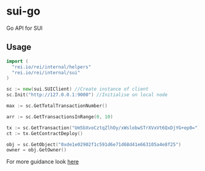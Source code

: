 # sui-go
Go API for SUI
## Usage
```Go
import (
  "rei.io/rei/internal/helpers"
  "rei.io/rei/internal/sui"
)

sc := new(sui.SUIClient) //Create instance of client
sc.Init("http://127.0.0.1:9000") //Initialise on local node

max := sc.GetTotalTransactionNumber()

arr := sc.GetTransactionsInRange(0, 10)

tx := sc.GetTransaction("Um5bXvoCztqZlhOy/xWslobwSTrXVxVt6QxDjYG+ep0=")
ct := tx.GetContractDeploy()

obj = sc.GetObject("0xde1e02902f1c591d6e71d68d41e663105a4e8f25")
owner = obj.GetOwner()
```
For more guidance look [here](/internal/sui/types.go)
